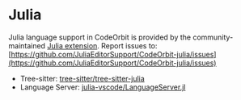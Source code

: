 ﻿# Julia

Julia language support in CodeOrbit is provided by the community-maintained [Julia extension](https://github.com/JuliaEditorSupport/CodeOrbit-julia).
Report issues to: [https://github.com/JuliaEditorSupport/CodeOrbit-julia/issues](https://github.com/JuliaEditorSupport/CodeOrbit-julia/issues)

- Tree-sitter: [tree-sitter/tree-sitter-julia](https://github.com/tree-sitter/tree-sitter-julia)
- Language Server: [julia-vscode/LanguageServer.jl](https://github.com/julia-vscode/LanguageServer.jl)

<!--
TBD: Document Julia Installation
TBD: Julia REPL Setup instructions
-->
